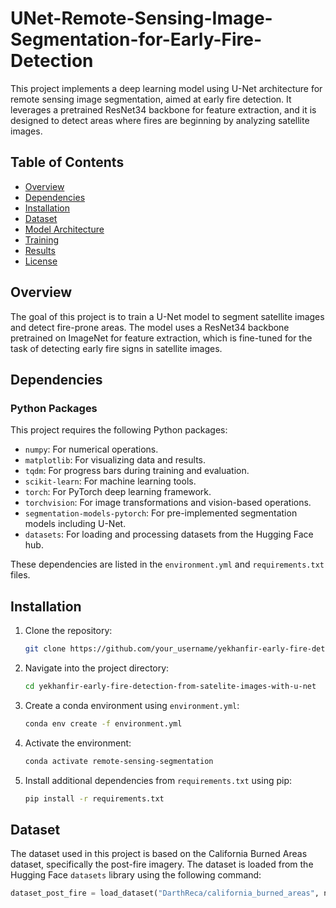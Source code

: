 # UNet-Remote-Sensing-Image-Segmentation-for-Early-Fire-Detection

This project implements a deep learning model using U-Net architecture for remote sensing image segmentation, aimed at early fire detection. It leverages a pretrained ResNet34 backbone for feature extraction, and it is designed to detect areas where fires are beginning by analyzing satellite images.

## Table of Contents
- [Overview](#overview)
- [Dependencies](#dependencies)
- [Installation](#installation)
- [Dataset](#dataset)
- [Model Architecture](#model-architecture)
- [Training](#training)
- [Results](#results)
- [License](#license)

## Overview

The goal of this project is to train a U-Net model to segment satellite images and detect fire-prone areas. The model uses a ResNet34 backbone pretrained on ImageNet for feature extraction, which is fine-tuned for the task of detecting early fire signs in satellite images.

## Dependencies

### Python Packages

This project requires the following Python packages:

- `numpy`: For numerical operations.
- `matplotlib`: For visualizing data and results.
- `tqdm`: For progress bars during training and evaluation.
- `scikit-learn`: For machine learning tools.
- `torch`: For PyTorch deep learning framework.
- `torchvision`: For image transformations and vision-based operations.
- `segmentation-models-pytorch`: For pre-implemented segmentation models including U-Net.
- `datasets`: For loading and processing datasets from the Hugging Face hub.

These dependencies are listed in the `environment.yml` and `requirements.txt` files.

## Installation

1. Clone the repository:

    ```bash
    git clone https://github.com/your_username/yekhanfir-early-fire-detection-from-satelite-images-with-u-net.git
    ```

2. Navigate into the project directory:

    ```bash
    cd yekhanfir-early-fire-detection-from-satelite-images-with-u-net
    ```

3. Create a conda environment using `environment.yml`:

    ```bash
    conda env create -f environment.yml
    ```

4. Activate the environment:

    ```bash
    conda activate remote-sensing-segmentation
    ```

5. Install additional dependencies from `requirements.txt` using pip:

    ```bash
    pip install -r requirements.txt
    ```

## Dataset

The dataset used in this project is based on the California Burned Areas dataset, specifically the post-fire imagery. The dataset is loaded from the Hugging Face `datasets` library using the following command:

```python
dataset_post_fire = load_dataset("DarthReca/california_burned_areas", name="post-fire")
